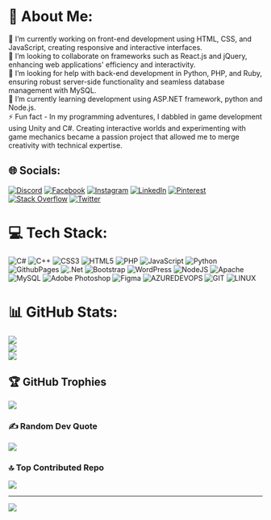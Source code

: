 # 💫 About Me:
🔭 I’m currently working on front-end development using HTML, CSS, and JavaScript, creating responsive and interactive interfaces.<br>👯 I’m looking to collaborate on frameworks such as React.js and jQuery, enhancing web applications' efficiency and interactivity. <br>🤝 I’m looking for help with back-end development in Python, PHP, and Ruby, ensuring robust server-side functionality and seamless database management with MySQL.<br>🌱 I’m currently learning development using ASP.NET framework, python and Node.js.<br>⚡ Fun fact - In my programming adventures, I dabbled in game development using Unity and C#. Creating interactive worlds and experimenting with game mechanics became a passion project that allowed me to merge creativity with technical expertise.


## 🌐 Socials:
[![Discord](https://img.shields.io/badge/Discord-%237289DA.svg?logo=discord&logoColor=white)](https://discord.gg/https://discord.gg/) [![Facebook](https://img.shields.io/badge/Facebook-%231877F2.svg?logo=Facebook&logoColor=white)](https://facebook.com/mordecai.mathenge) [![Instagram](https://img.shields.io/badge/Instagram-%23E4405F.svg?logo=Instagram&logoColor=white)](https://instagram.com/mordy_junior) [![LinkedIn](https://img.shields.io/badge/LinkedIn-%230077B5.svg?logo=linkedin&logoColor=white)](https://linkedin.com/in/mordecai-mathenge-b097bb1b5) [![Pinterest](https://img.shields.io/badge/Pinterest-%23E60023.svg?logo=Pinterest&logoColor=white)](https://pinterest.com/@mathengemordecai) [![Stack Overflow](https://img.shields.io/badge/-Stackoverflow-FE7A16?logo=stack-overflow&logoColor=white)](https://stackoverflow.com/users/22675235) [![Twitter](https://img.shields.io/badge/Twitter-%231DA1F2.svg?logo=Twitter&logoColor=white)](https://twitter.com/@mordecai_j_m) 

# 💻 Tech Stack:
![C#](https://img.shields.io/badge/c%23-%23239120.svg?style=plastic&logo=c-sharp&logoColor=white) ![C++](https://img.shields.io/badge/c++-%2300599C.svg?style=plastic&logo=c%2B%2B&logoColor=white) ![CSS3](https://img.shields.io/badge/css3-%231572B6.svg?style=plastic&logo=css3&logoColor=white) ![HTML5](https://img.shields.io/badge/html5-%23E34F26.svg?style=plastic&logo=html5&logoColor=white) ![PHP](https://img.shields.io/badge/php-%23777BB4.svg?style=plastic&logo=php&logoColor=white) ![JavaScript](https://img.shields.io/badge/javascript-%23323330.svg?style=plastic&logo=javascript&logoColor=%23F7DF1E) ![Python](https://img.shields.io/badge/python-3670A0?style=plastic&logo=python&logoColor=ffdd54) ![GithubPages](https://img.shields.io/badge/github%20pages-121013?style=plastic&logo=github&logoColor=white) ![.Net](https://img.shields.io/badge/.NET-5C2D91?style=plastic&logo=.net&logoColor=white) ![Bootstrap](https://img.shields.io/badge/bootstrap-%238511FA.svg?style=plastic&logo=bootstrap&logoColor=white) ![WordPress](https://img.shields.io/badge/WordPress-%23117AC9.svg?style=plastic&logo=WordPress&logoColor=white) ![NodeJS](https://img.shields.io/badge/node.js-6DA55F?style=plastic&logo=node.js&logoColor=white) ![Apache](https://img.shields.io/badge/apache-%23D42029.svg?style=plastic&logo=apache&logoColor=white) ![MySQL](https://img.shields.io/badge/mysql-%2300000f.svg?style=plastic&logo=mysql&logoColor=white) ![Adobe Photoshop](https://img.shields.io/badge/adobe%20photoshop-%2331A8FF.svg?style=plastic&logo=adobe%20photoshop&logoColor=white) ![Figma](https://img.shields.io/badge/figma-%23F24E1E.svg?style=plastic&logo=figma&logoColor=white) ![AZUREDEVOPS](https://img.shields.io/badge/azuredevops-0078D7.svg?style=plastic&logo=azuredevops&logoColor=white&color=%230078D7) ![GIT](https://img.shields.io/badge/Git-fc6d26?style=plastic&logo=git&logoColor=white) ![LINUX](https://img.shields.io/badge/Linux-FCC624?style=plastic&logo=linux&logoColor=black)
# 📊 GitHub Stats:
![](https://github-readme-stats.vercel.app/api?username=morde2002&theme=blue-green&hide_border=true&include_all_commits=false&count_private=true)<br/>
![](https://github-readme-streak-stats.herokuapp.com/?user=morde2002&theme=blue-green&hide_border=true)<br/>
![](https://github-readme-stats.vercel.app/api/top-langs/?username=morde2002&theme=blue-green&hide_border=true&include_all_commits=false&count_private=true&layout=compact)

## 🏆 GitHub Trophies
![](https://github-profile-trophy.vercel.app/?username=morde2002&theme=radical&no-frame=true&no-bg=true&margin-w=4)

### ✍️ Random Dev Quote
![](https://quotes-github-readme.vercel.app/api?type=horizontal&theme=radical)

### 🔝 Top Contributed Repo
![](https://github-contributor-stats.vercel.app/api?username=morde2002&limit=5&theme=radical&combine_all_yearly_contributions=true)

---
[![](https://visitcount.itsvg.in/api?id=morde2002&icon=5&color=0)](https://visitcount.itsvg.in)

<!-- Proudly created with GPRM ( https://gprm.itsvg.in ) -->
